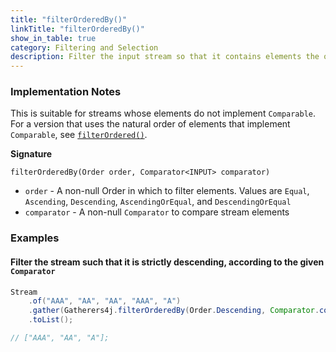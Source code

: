 ```yaml
---
title: "filterOrderedBy()"
linkTitle: "filterOrderedBy()"
show_in_table: true
category: Filtering and Selection
description: Filter the input stream so that it contains elements the order specified as measured by the given `Comparator`.
---
```


### Implementation Notes

This is suitable for streams whose elements do not implement `Comparable`. For a version that uses the natural order of 
elements that implement `Comparable`, see [`filterOrdered()`](/gatherers4j/gatherers/filtering-and-selection/filterordered/).

**Signature**

`filterOrderedBy(Order order, Comparator<INPUT> comparator)`
* `order` - A non-null Order in which to filter elements. Values are `Equal`, `Ascending`, `Descending`, `AscendingOrEqual`, and `DescendingOrEqual`
* `comparator` - A non-null `Comparator` to compare stream elements

### Examples

#### Filter the stream such that it is strictly descending, according to the given `Comparator`

```java
Stream
    .of("AAA", "AA", "AA", "AAA", "A")
    .gather(Gatherers4j.filterOrderedBy(Order.Descending, Comparator.comparingInt(String::length)))
    .toList();

// ["AAA", "AA", "A"];
```
